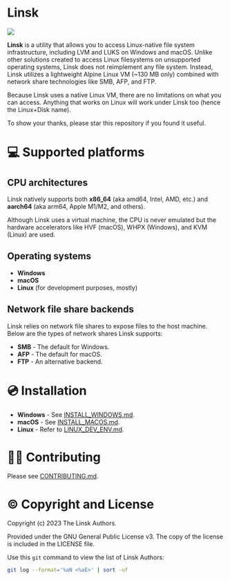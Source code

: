 # Linsk

<a href="https://t.me/linsk_foss"><img src="https://badgen.net/static/chat/telegram/229ED9"/></a>

**Linsk** is a utility that allows you to access Linux-native file system infrastructure, including LVM and LUKS on Windows and macOS. Unlike other solutions created to access Linux filesystems on unsupported operating systems, Linsk does not reimplement any file system. Instead, Linsk utilizes a lightweight Alpine Linux VM (~130 MB only) combined with network share technologies like SMB, AFP, and FTP.

Because Linsk uses a native Linux VM, there are no limitations on what you can access. Anything that works on Linux will work under Linsk too (hence the Linux+Disk name).

To show your thanks, please star this repository if you found it useful.

# 💻 Supported platforms

## CPU architectures
Linsk natively supports both **x86_64** (aka amd64, Intel, AMD, etc.) and **aarch64** (aka arm64, Apple M1/M2, and others).

Although Linsk uses a virtual machine, the CPU is never emulated but the hardware accelerators like HVF (macOS), WHPX (Windows), and KVM (Linux) are used.

## Operating systems

* **Windows**
* **macOS**
* **Linux** (for development purposes, mostly)

## Network file share backends

Linsk relies on network file shares to expose files to the host machine. Below are the types of network shares Linsk supports:

* **SMB** - The default for Windows.
* **AFP** - The default for macOS.
* **FTP** - An alternative backend.

# 💿 Installation

- **Windows** - See [INSTALL_WINDOWS.md](INSTALL_WINDOWS.md).
- **macOS** - See [INSTALL_MACOS.md](INSTALL_MACOS.md).
- **Linux** - Refer to [LINUX_DEV_ENV.md](LINUX_DEV_ENV.md).

# 👨‍💻 Contributing

Please see [CONTRIBUTING.md](CONTRIBUTING.md).

# ©️ Copyright and License

Copyright (c) 2023 The Linsk Authors.

Provided under the GNU General Public License v3. The copy of the license is included in the LICENSE file.

Use this `git` command to view the list of Linsk Authors:
```sh
git log --format='%aN <%aE>' | sort -uf
```
